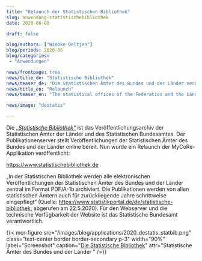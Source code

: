 ```yaml
---
title: "Relaunch der Statistischen Bibliothek"
slug: anwendung-statistischebibliothek
date: 2020-06-08

draft: false

blog/authors: ["Wiebke Oeltjen"]
blog/periods: 2020-06
blog/categories:
 - "Anwendungen"

news/frontpage: true
news/title_de: "Statistische Bibliothek"
news/teaser_de: "Die Statistischen Ämter des Bundes und der Länder veröffentlichen einen Relaunch der „Statistischen Bibliothek“."
news/title_en: "Relaunch"
news/teaser_en: "The statistical offices of the Federation and the Länder published a relaunch of the Statistical Library"

news/image: "destatis"

---
```


Die *[„Statistische Bibliothek“](https://www.statistischebibliothek.de)* ist das Veröffentlichungsarchiv der Statistischen Ämter der Länder und des Statistischen Bundesamtes. Der Publikationenserver stellt Veröffentlichungen der Statistischen Ämter des Bundes und der Länder online bereit. Nun wurde ein Relaunch der MyCoRe-Applikation veröffentlicht:

https://www.statistischebibliothek.de

„In der Statistischen Bibliothek werden alle elektronischen Veröffentlichungen der Statistischen Ämter des Bundes und der Länder zentral im Format PDF/A-1b archiviert. Die Publikationen werden von allen statistischen Ämtern auch für zurückliegende Jahre schrittweise eingepflegt“ (Quelle: https://www.statistikportal.de/de/statistische-bibliothek, abgerufen am 22.5.2020). Für den Webserver und die technische Verfügbarkeit der Website ist das Statistische Bundesamt verantwortlich. 



{{< mcr-figure src="/images/blog/applications/2020_destatis_statbib.png" 
         class="text-center border border-secondary p-3" width="90%" 
         label="Screenshot" caption="[Die Statistische Bibliothek](https://www.statistischebibliothek.de)" 
         attr="Statistische Ämter des Bundes und der Länder " />}}
         

